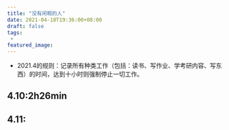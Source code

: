 ```yaml
---
title: "没有闲暇的人"
date: 2021-04-10T19:36:00+08:00
draft: false
tags:
 - 
featured_image:
---
```

- 2021.4的规则：记录所有种类工作（包括：读书、写作业、学考研内容、写东西）的时间，达到十小时则强制停止一切工作。
## 4.10:2h26min
## 4.11:
